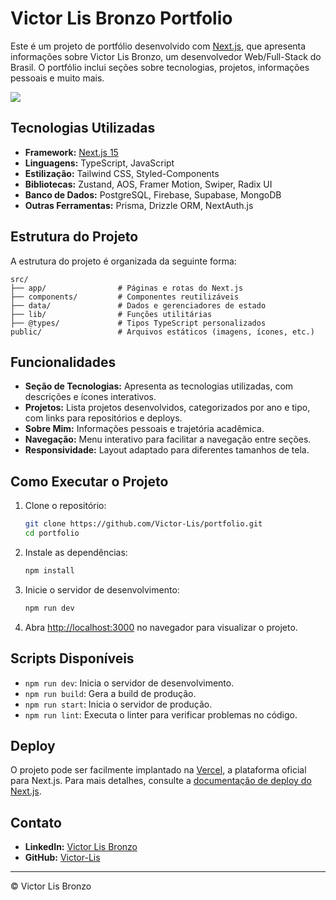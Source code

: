 # Victor Lis Bronzo Portfolio

Este é um projeto de portfólio desenvolvido com [Next.js](https://nextjs.org), que apresenta informações sobre Victor Lis Bronzo, um desenvolvedor Web/Full-Stack do Brasil. O portfólio inclui seções sobre tecnologias, projetos, informações pessoais e muito mais.

![](https://victor-lis.vercel.app/api/github?foto=https://avatars.githubusercontent.com/u/109773129?v=4&nome1=Victor&nome2=Lis&nome3=Bronzo&idade=16/02/2007&titulo=Analista%20e%20Desenvolvedor%20de%20Sistemas&profissao=Desenvolvedor%20Web/Full-Stack&descricao=Programador,%20apaixonado%20por%20tecnologia%20e%20inova%C3%A7%C3%A3o.&github-text=Victor-Lis&github-link=https://github.com/Victor-Lis&linkedin-text=Victor%20Lis%20Bronzo&linkedin-link=https://www.linkedin.com/in/victor-lis-bronzo/&portfolio-text=Portf%C3%B3lio&portfolio-link=https://victor-lis.vercel.app&cv-text=Curr%C3%ADculo&cv-link=https://victor-lis.vercel.app/Profile/Victor%20Lis%20Bronzo,%20Desenvolvedor%20Front-End%20e%20Web.pdf)

## Tecnologias Utilizadas

- **Framework:** [Next.js 15](https://nextjs.org)
- **Linguagens:** TypeScript, JavaScript
- **Estilização:** Tailwind CSS, Styled-Components
- **Bibliotecas:** Zustand, AOS, Framer Motion, Swiper, Radix UI
- **Banco de Dados:** PostgreSQL, Firebase, Supabase, MongoDB
- **Outras Ferramentas:** Prisma, Drizzle ORM, NextAuth.js

## Estrutura do Projeto

A estrutura do projeto é organizada da seguinte forma:

```
src/
├── app/                # Páginas e rotas do Next.js
├── components/         # Componentes reutilizáveis
├── data/               # Dados e gerenciadores de estado
├── lib/                # Funções utilitárias
├── @types/             # Tipos TypeScript personalizados
public/                 # Arquivos estáticos (imagens, ícones, etc.)
```

## Funcionalidades

- **Seção de Tecnologias:** Apresenta as tecnologias utilizadas, com descrições e ícones interativos.
- **Projetos:** Lista projetos desenvolvidos, categorizados por ano e tipo, com links para repositórios e deploys.
- **Sobre Mim:** Informações pessoais e trajetória acadêmica.
- **Navegação:** Menu interativo para facilitar a navegação entre seções.
- **Responsividade:** Layout adaptado para diferentes tamanhos de tela.

## Como Executar o Projeto

1. Clone o repositório:
   ```bash
   git clone https://github.com/Victor-Lis/portfolio.git
   cd portfolio
   ```

2. Instale as dependências:
   ```bash
   npm install
   ```

3. Inicie o servidor de desenvolvimento:
   ```bash
   npm run dev
   ```

4. Abra [http://localhost:3000](http://localhost:3000) no navegador para visualizar o projeto.

## Scripts Disponíveis

- `npm run dev`: Inicia o servidor de desenvolvimento.
- `npm run build`: Gera a build de produção.
- `npm run start`: Inicia o servidor de produção.
- `npm run lint`: Executa o linter para verificar problemas no código.

## Deploy

O projeto pode ser facilmente implantado na [Vercel](https://vercel.com), a plataforma oficial para Next.js. Para mais detalhes, consulte a [documentação de deploy do Next.js](https://nextjs.org/docs/app/building-your-application/deploying).

## Contato

- **LinkedIn:** [Victor Lis Bronzo](https://www.linkedin.com/in/victor-lis-bronzo)
- **GitHub:** [Victor-Lis](https://github.com/Victor-Lis)

---
&copy; Victor Lis Bronzo

